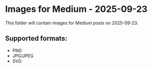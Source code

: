 # Images for Medium - 2025-09-23

This folder will contain images for Medium posts on 2025-09-23.

## Supported formats:
- PNG
- JPG/JPEG
- SVG
